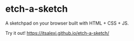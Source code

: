 # etch-a-sketch

A sketchpad on your browser built with HTML + CSS + JS.

Try it out! https://itsalexi.github.io/etch-a-sketch/
